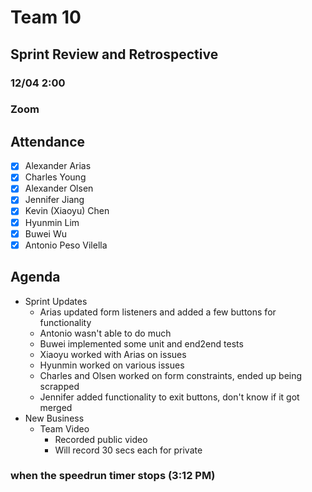 # Team 10

## Sprint Review and Retrospective
### 12/04 2:00
### Zoom

## Attendance
- [x] Alexander Arias
- [x] Charles Young
- [x] Alexander Olsen
- [x] Jennifer Jiang
- [x] Kevin (Xiaoyu) Chen
- [x] Hyunmin Lim
- [x] Buwei Wu
- [x] Antonio Peso Vilella
  
## Agenda
- Sprint Updates
  - Arias updated form listeners and added a few buttons for functionality
  - Antonio wasn't able to do much
  - Buwei implemented some unit and end2end tests
  - Xiaoyu worked with Arias on issues
  - Hyunmin worked on various issues
  - Charles and Olsen worked on form constraints, ended up being scrapped
  - Jennifer added functionality to exit buttons, don't know if it got merged
- New Business
  - Team Video
    - Recorded public video
    - Will record 30 secs each for private

### when the speedrun timer stops (3:12 PM)
